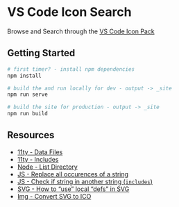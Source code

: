 # VS Code Icon Search

Browse and Search through the [VS Code Icon Pack](https://github.com/vscode-icons/vscode-icons)

## Getting Started

```bash
# first timer? - install npm dependencies
npm install

# build the and run locally for dev - output -> _site
npm run serve

# build the site for production - output -> _site
npm run build
```

## Resources

* [11ty - Data Files](https://www.11ty.io/docs/data-js/)
* [11ty - Includes](https://mozilla.github.io/nunjucks/templating.html#include)
* [Node - List Directory](https://stackoverflow.com/q/2727167/1366033)
* [JS - Replace all occurences of a string](https://stackoverflow.com/q/1144783/1366033)
* [JS - Check if string in another string (`includes`)](https://developer.mozilla.org/en-US/docs/Web/JavaScript/Reference/Global_Objects/String/includes)
* [SVG - How to “use” local “defs” in SVG](https://stackoverflow.com/q/16123721/1366033)
* [Img - Convert SVG to ICO](https://convertio.co/svg-ico/)
